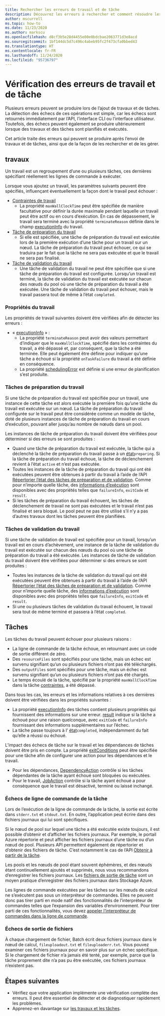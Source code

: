 ```yaml
---
title: Rechercher les erreurs de travail et de tâche
description: Découvrez les erreurs à rechercher et comment résoudre les problèmes liés aux travaux et aux tâches.
author: mscurrell
ms.topic: how-to
ms.date: 11/23/2020
ms.author: markscu
ms.openlocfilehash: d8cf3b5e28d4455e00e0bdcbae2063771d3e8acd
ms.sourcegitcommit: 1bf144dc5d7c496c4abeb95fc2f473cfa0bbed43
ms.translationtype: HT
ms.contentlocale: fr-FR
ms.lasthandoff: 11/24/2020
ms.locfileid: "95736797"
---
```

# <a name="job-and-task-error-checking"></a>Vérification des erreurs de travail et de tâche

Plusieurs erreurs peuvent se produire lors de l’ajout de travaux et de tâches. La détection des échecs de ces opérations est simple, car les échecs sont retournés immédiatement par l’API, l’interface CLI ou l’interface utilisateur. Toutefois, des échecs peuvent également se produire ultérieurement lorsque des travaux et des tâches sont planifiés et exécutés.

Cet article traite des erreurs qui peuvent se produire après l’envoi de travaux et de tâches, ainsi que de la façon de les rechercher et de les gérer.

## <a name="jobs"></a>travaux

Un travail est un regroupement d’une ou plusieurs tâches, ces dernières spécifiant réellement les lignes de commande à exécuter.

Lorsque vous ajoutez un travail, les paramètres suivants peuvent être spécifiés, influençant éventuellement la façon dont le travail peut échouer :

- [Contraintes de travail](/rest/api/batchservice/job/add#jobconstraints)
  - La propriété `maxWallClockTime` peut être spécifiée de manière facultative pour définir la durée maximale pendant laquelle un travail peut être actif ou en cours d’exécution. En cas de dépassement, le travail sera terminé avec la propriété `terminateReason` définie dans le champ [executionInfo](/rest/api/batchservice/job/get#cloudjob) du travail.
- [Tâche de préparation du travail](/rest/api/batchservice/job/add#jobpreparationtask)
  - Si elle est spécifiée, une tâche de préparation du travail est exécutée lors de la première exécution d’une tâche pour un travail sur un nœud. La tâche de préparation du travail peut échouer, ce qui se traduira par le fait que la tâche ne sera pas exécutée et que le travail ne sera pas finalisé.
- [Tâche de validation du travail](/rest/api/batchservice/job/add#jobreleasetask)
  - Une tâche de validation du travail ne peut être spécifiée que si une tâche de préparation du travail est configurée. Lorsqu’un travail est terminé, la tâche de validation du travail est exécutée sur chacun des nœuds du pool où une tâche de préparation du travail a été exécutée. Une tâche de validation du travail peut échouer, mais le travail passera tout de même à l’état `completed`.

### <a name="job-properties"></a>Propriétés du travail

Les propriétés de travail suivantes doivent être vérifiées afin de détecter les erreurs :

- « [executionInfo](/rest/api/batchservice/job/get#jobexecutioninformation) » :
  - La propriété `terminateReason` peut avoir des valeurs permettant d’indiquer que le `maxWallClockTime`, spécifié dans les contraintes du travail, a été dépassé et, par conséquent, que la tâche a été terminée. Elle peut également être définie pour indiquer qu’une tâche a échoué si la propriété `onTaskFailure` du travail a été définie en conséquence.
  - La propriété [schedulingError](/rest/api/batchservice/job/get#jobschedulingerror) est définie si une erreur de planification s’est produite.

### <a name="job-preparation-tasks"></a>Tâches de préparation du travail

Si une tâche de préparation du travail est spécifiée pour un travail, une instance de cette tâche est alors exécutée la première fois qu’une tâche du travail est exécutée sur un nœud. La tâche de préparation du travail configurée sur le travail peut être considérée comme un modèle de tâche, doté de plusieurs instances de tâche de préparation du travail en cours d’exécution, pouvant aller jusqu’au nombre de nœuds dans un pool.

Les instances de tâche de préparation du travail doivent être vérifiées pour déterminer si des erreurs se sont produites :

- Quand une tâche de préparation du travail est exécutée, la tâche qui a déclenché la tâche de préparation du travail passe à un [état](/rest/api/batchservice/task/get#taskstate)`preparing`. Si la tâche de préparation du travail échoue, la tâche de déclenchement revient à l’état `active` et n’est pas exécutée.
- Toutes les instances de la tâche de préparation du travail qui ont été exécutées peuvent être obtenues à partir du travail à l’aide de l’API [Répertorier l’état des tâches de préparation et de validation](/rest/api/batchservice/job/listpreparationandreleasetaskstatus). Comme pour n’importe quelle tâche, des [informations d’exécution](/rest/api/batchservice/job/listpreparationandreleasetaskstatus#jobpreparationandreleasetaskexecutioninformation) sont disponibles avec des propriétés telles que `failureInfo`, `exitCode` et `result`.
- Si les tâches de préparation du travail échouent, les tâches de déclenchement de travail ne sont pas exécutées et le travail n’est pas finalisé et sera bloqué. Le pool peut ne pas être utilisé s’il n’y a pas d’autres travaux dont les tâches peuvent être planifiées.

### <a name="job-release-tasks"></a>Tâches de validation du travail

Si une tâche de validation de travail est spécifiée pour un travail, lorsqu’un travail est en cours d’achèvement, une instance de la tâche de validation du travail est exécutée sur chacun des nœuds du pool où une tâche de préparation du travail a été exécutée. Les instances de tâche de validation du travail doivent être vérifiées pour déterminer si des erreurs se sont produites :

- Toutes les instances de la tâche de validation du travail qui ont été exécutées peuvent être obtenues à partir du travail à l’aide de l’API [Répertorier l’état des tâches de préparation et de validation](/rest/api/batchservice/job/listpreparationandreleasetaskstatus). Comme pour n’importe quelle tâche, des [informations d’exécution](/rest/api/batchservice/job/listpreparationandreleasetaskstatus#jobpreparationandreleasetaskexecutioninformation) sont disponibles avec des propriétés telles que `failureInfo`, `exitCode` et `result`.
- Si une ou plusieurs tâches de validation du travail échouent, le travail sera tout de même terminé et passera à l’état `completed`.

## <a name="tasks"></a>Tâches

Les tâches du travail peuvent échouer pour plusieurs raisons :

- La ligne de commande de la tâche échoue, en retournant avec un code de sortie différent de zéro.
- Des `resourceFiles` sont spécifiés pour une tâche, mais un échec est survenu signifiant qu’un ou plusieurs fichiers n’ont pas été téléchargés.
- Des `outputFiles` sont spécifiés pour une tâche, mais un échec est survenu signifiant qu’un ou plusieurs fichiers n’ont pas été chargés.
- Le temps écoulé de la tâche, spécifié par la propriété `maxWallClockTime` dans la tâche [contraintes](/rest/api/batchservice/task/add#taskconstraints), a été dépassé.

Dans tous les cas, les erreurs et les informations relatives à ces dernières doivent être vérifiées dans les propriétés suivantes :

- La propriété [executionInfo](/rest/api/batchservice/task/get#taskexecutioninformation) des tâches contient plusieurs propriétés qui fournissent des informations sur une erreur. [result](/rest/api/batchservice/task/get#taskexecutionresult) indique si la tâche a échoué pour une raison quelconque, avec `exitCode` et `failureInfo` fournissant des informations supplémentaires sur l’échec.
- La tâche passe toujours à l’ [état](/rest/api/batchservice/task/get#taskstate)`completed`, indépendamment du fait qu’elle a réussi ou échoué.

L’impact des échecs de tâche sur le travail et les dépendances de tâches doivent être pris en compte. La propriété [exitConditions](/rest/api/batchservice/task/add#exitconditions) peut être spécifiée pour une tâche afin de configurer une action pour les dépendances et le travail.

- Pour les dépendances, [DependencyAction](/rest/api/batchservice/task/add#dependencyaction) contrôle si les tâches dépendantes de la tâche ayant échoué sont bloquées ou exécutées.
- Pour le travail, [JobAction](/rest/api/batchservice/task/add#jobaction) contrôle si la tâche ayant échoué a pour conséquence que le travail est désactivé, terminé ou laissé inchangé.

### <a name="task-command-line-failures"></a>Échecs de ligne de commande de la tâche

Lors de l’exécution de la ligne de commande de la tâche, la sortie est écrite dans `stderr.txt` et `stdout.txt`. En outre, l’application peut écrire dans des fichiers journaux qui lui sont spécifiques.

Si le nœud de pool sur lequel une tâche a été exécutée existe toujours, il est possible d’obtenir et d’afficher les fichiers journaux. Par exemple, le portail Azure répertorie et peut afficher les fichiers journaux d’une tâche ou d’un nœud de pool. Plusieurs API permettent également de répertorier et d’obtenir des fichiers de tâche. C’est notamment le cas de l’API [Obtenir à partir de la tâche](/rest/api/batchservice/file/getfromtask).

Les pools et les nœuds de pool étant souvent éphémères, et des nœuds étant continuellement ajoutés et supprimés, nous vous recommandons d’enregistrer les fichiers journaux. Les [fichiers de sortie de tâche](./batch-task-output-files.md) sont un moyen pratique d’enregistrer des fichiers journaux dans Stockage Azure.

Les lignes de commande exécutées par les tâches sur les nœuds de calcul ne s’exécutent pas sous un interpréteur de commandes. Elles ne peuvent donc pas tirer parti en mode natif des fonctionnalités de l’interpréteur de commandes telles que l’expansion des variables d’environnement. Pour tirer parti de ces fonctionnalités, vous devez [appeler l’interpréteur de commandes dans la ligne de commande](batch-compute-node-environment-variables.md#command-line-expansion-of-environment-variables).

### <a name="output-file-failures"></a>Échecs de sortie de fichiers

À chaque chargement de fichier, Batch écrit deux fichiers journaux dans le nœud de calcul, `fileuploadout.txt` et `fileuploaderr.txt`. Vous pouvez examiner ces fichiers journaux pour en savoir plus sur un échec spécifique. Si le chargement de fichier n’a jamais été tenté, par exemple, parce que la tâche proprement dite n’a pas pu être exécutée, ces fichiers journaux n’existent pas.  

## <a name="next-steps"></a>Étapes suivantes

- Vérifiez que votre application implémente une vérification complète des erreurs. Il peut être essentiel de détecter et de diagnostiquer rapidement les problèmes.
- Apprenez-en davantage sur [les travaux et les tâches](jobs-and-tasks.md).
